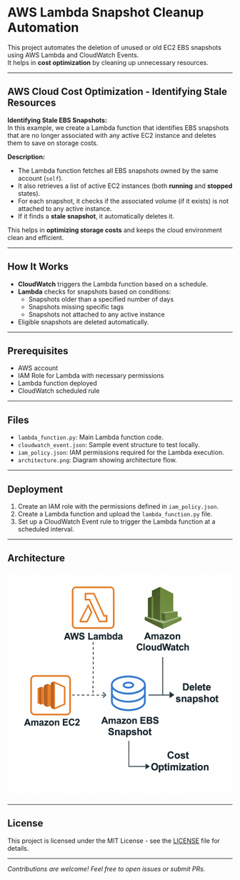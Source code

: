 # AWS Lambda Snapshot Cleanup Automation

This project automates the deletion of unused or old EC2 EBS snapshots using AWS Lambda and CloudWatch Events.  
It helps in **cost optimization** by cleaning up unnecessary resources.

---

## AWS Cloud Cost Optimization - Identifying Stale Resources

**Identifying Stale EBS Snapshots:**  
In this example, we create a Lambda function that identifies EBS snapshots that are no longer associated with any active EC2 instance and deletes them to save on storage costs.

**Description:**  
- The Lambda function fetches all EBS snapshots owned by the same account (`self`).
- It also retrieves a list of active EC2 instances (both **running** and **stopped** states).
- For each snapshot, it checks if the associated volume (if it exists) is not attached to any active instance.
- If it finds a **stale snapshot**, it automatically deletes it.
  
This helps in **optimizing storage costs** and keeps the cloud environment clean and efficient.

---

## How It Works
- **CloudWatch** triggers the Lambda function based on a schedule.
- **Lambda** checks for snapshots based on conditions:
  - Snapshots older than a specified number of days
  - Snapshots missing specific tags
  - Snapshots not attached to any active instance
- Eligible snapshots are deleted automatically.

---

## Prerequisites
- AWS account
- IAM Role for Lambda with necessary permissions
- Lambda function deployed
- CloudWatch scheduled rule

---

## Files
- `lambda_function.py`: Main Lambda function code.
- `cloudwatch_event.json`: Sample event structure to test locally.
- `iam_policy.json`: IAM permissions required for the Lambda execution.
- `architecture.png`: Diagram showing architecture flow.

---

## Deployment
1. Create an IAM role with the permissions defined in `iam_policy.json`.
2. Create a Lambda function and upload the `lambda_function.py` file.
3. Set up a CloudWatch Event rule to trigger the Lambda function at a scheduled interval.

---

## Architecture
![Architecture Diagram](architecture.png)

---

## License
This project is licensed under the MIT License - see the [LICENSE](LICENSE) file for details.

---

*Contributions are welcome! Feel free to open issues or submit PRs.*

